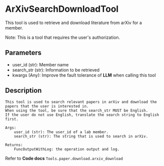 # ArXivSearchDownloadTool

This tool is used to retrieve and download literature from arXiv for a member.

Note: This is a tool that requires the user's authorization.

## Parameters
- user_id (str): Member name
- search_str (str): Information to be retrieved
- kwargs (Any): Improve the fault tolerance of **LLM** when calling this tool

## Description
```text
This tool is used to search relevant papers in arXiv and download the papers that the user is interested in.
When using the tool, be sure that the search_str MUST be English.
If the user do not use English, translate the search string to English first.

Args:
    user_id (str): The user_id of a lab member.
    search_str (str): The string that is used to search in arXiv.

Returns:
    FuncOutputWithLog: the operation output and log.
```

Refer to **Code docs** `Tools.paper.download.arxiv_download`